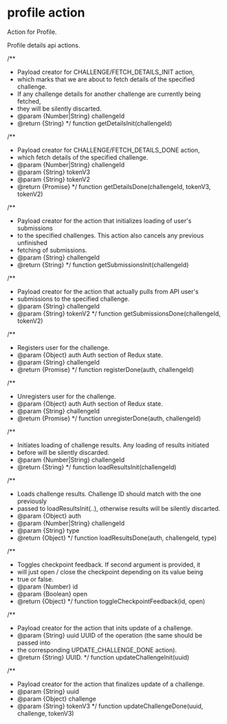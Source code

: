 # profile action
Action for Profile.

Profile details api actions.

/**
 * Payload creator for CHALLENGE/FETCH_DETAILS_INIT action,
 * which marks that we are about to fetch details of the specified challenge.
 * If any challenge details for another challenge are currently being fetched,
 * they will be silently discarted.
 * @param {Number|String} challengeId
 * @return {String}
 */
function getDetailsInit(challengeId)

/**
 * Payload creator for CHALLENGE/FETCH_DETAILS_DONE action,
 * which fetch details of the specified challenge.
 * @param {Number|String} challengeId
 * @param {String} tokenV3
 * @param {String} tokenV2
 * @return {Promise}
 */
function getDetailsDone(challengeId, tokenV3, tokenV2)

/**
 * Payload creator for the action that initializes loading of user's submissions
 * to the specified challenges. This action also cancels any previous unfinished
 * fetching of submissions.
 * @param {String} challengeId
 * @return {String}
 */
function getSubmissionsInit(challengeId)

/**
 * Payload creator for the action that actually pulls from API user's
 * submissions to the specified challenge.
 * @param {String} challengeId
 * @param {String} tokenV2
 */
function getSubmissionsDone(challengeId, tokenV2)

/**
 * Registers user for the challenge.
 * @param {Object} auth Auth section of Redux state.
 * @param {String} challengeId
 * @return {Promise}
 */
function registerDone(auth, challengeId)

/**
 * Unregisters user for the challenge.
 * @param {Object} auth Auth section of Redux state.
 * @param {String} challengeId
 * @return {Promise}
 */
function unregisterDone(auth, challengeId)

/**
 * Initiates loading of challenge results. Any loading of results initiated
 * before will be silently discarded.
 * @param {Number|String} challengeId
 * @return {String}
 */
function loadResultsInit(challengeId)

/**
 * Loads challenge results. Challenge ID should match with the one previously
 * passed to loadResultsInit(..), otherwise results will be silently discarted.
 * @param {Object} auth
 * @param {Number|String} challengeId
 * @param {String} type
 * @return {Object}
 */
function loadResultsDone(auth, challengeId, type)

/**
 * Toggles checkpoint feedback. If second argument is provided, it
 * will just open / close the checkpoint depending on its value being
 * true or false.
 * @param {Number} id
 * @param {Boolean} open
 * @return {Object}
 */
function toggleCheckpointFeedback(id, open)

/**
 * Payload creator for the action that inits update of a challenge.
 * @param {String} uuid UUID of the operation (the same should be passed into
 *  the corresponding UPDATE_CHALLENGE_DONE action).
 * @return {String} UUID.
 */
function updateChallengeInit(uuid)

/**
 * Payload creator for the action that finalizes update of a challenge.
 * @param {String} uuid
 * @param {Object} challenge
 * @param {String} tokenV3
 */
function updateChallengeDone(uuid, challenge, tokenV3)